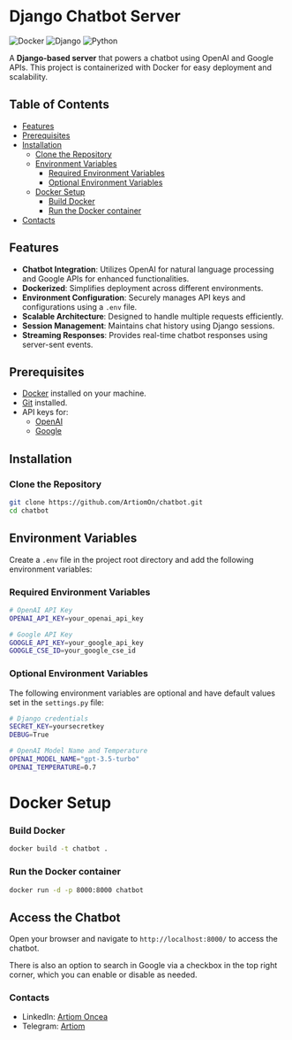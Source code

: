 # Django Chatbot Server

![Docker](https://img.shields.io/badge/docker-yes-brightgreen.svg)
![Django](https://img.shields.io/badge/django-4.2%2B-green.svg)
![Python](https://img.shields.io/badge/python-3.10%2B-blue.svg)

A **Django-based server** that powers a chatbot using OpenAI and Google APIs. This project is containerized with Docker for easy deployment and scalability.

## Table of Contents

- [Features](#features)
- [Prerequisites](#prerequisites)
- [Installation](#installation)
  - [Clone the Repository](#clone-the-repository)
  - [Environment Variables](#environment-variables)
    - [Required Environment Variables](#required-environment-variables)
    - [Optional Environment Variables](#optional-environment-variables)
  - [Docker Setup](#docker-setup)
    - [Build Docker](#build-docker)
    - [Run the Docker container](#run-the-docker-container)
- [Contacts](#contacts)

## Features

- **Chatbot Integration**: Utilizes OpenAI for natural language processing and Google APIs for enhanced functionalities.
- **Dockerized**: Simplifies deployment across different environments.
- **Environment Configuration**: Securely manages API keys and configurations using a `.env` file.
- **Scalable Architecture**: Designed to handle multiple requests efficiently.
- **Session Management**: Maintains chat history using Django sessions.
- **Streaming Responses**: Provides real-time chatbot responses using server-sent events.

## Prerequisites

- [Docker](https://www.docker.com/get-started) installed on your machine.
- [Git](https://git-scm.com/downloads) installed.
- API keys for:
  - [OpenAI](https://openai.com/)
  - [Google](https://cloud.google.com/)

## Installation

### Clone the Repository

```bash
git clone https://github.com/ArtiomOn/chatbot.git
cd chatbot
```

## Environment Variables

Create a `.env` file in the project root directory and add the following environment variables:

### Required Environment Variables
```bash
# OpenAI API Key
OPENAI_API_KEY=your_openai_api_key

# Google API Key
GOOGLE_API_KEY=your_google_api_key
GOOGLE_CSE_ID=your_google_cse_id
```

### Optional Environment Variables
The following environment variables are optional and have default values set in the `settings.py` file:
```bash
# Django credentials
SECRET_KEY=yoursecretkey
DEBUG=True

# OpenAI Model Name and Temperature
OPENAI_MODEL_NAME="gpt-3.5-turbo"
OPENAI_TEMPERATURE=0.7
```

# Docker Setup

### Build Docker

```bash
docker build -t chatbot .
```

### Run the Docker container

```bash
docker run -d -p 8000:8000 chatbot
```

## Access the Chatbot

Open your browser and navigate to `http://localhost:8000/` to access the chatbot.

There is also an option to search in Google via a checkbox in the top right corner, which you can enable or disable as needed.


### Contacts

- LinkedIn: [Artiom Oncea](www.linkedin.com/in/artiom-oncea-8b2174216)
- Telegram: [Artiom](https://t.me/art1292)